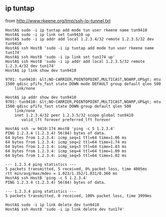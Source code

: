 ## ip tuntap
from http://www.rkeene.org/tmp/ssh-ip-tunnel.txt

    HostA$ sudo -i ip tuntap add mode tun user rkeene name tun9410
    HostA$ sudo -i ip link set tun9410 up
    HostA$ sudo -i ip addr add local 1.2.3.4/32 remote 1.2.3.5/32 dev tun9410
    HostA$ ssh HostB 'sudo -i ip tuntap add mode tun user rkeene name tun174'
    HostA$ ssh HostB 'sudo -i ip link set tun174 up'
    HostA$ ssh HostB 'sudo -i ip addr add local 1.2.3.5/32 remote 1.2.3.4/32 dev tun174'
    HostA$ ip link show dev tun9410

    9701: tun9410: &lt;NO-CARRIER,POINTOPOINT,MULTICAST,NOARP,UP&gt; mtu 1500 qdisc pfifo_fast state DOWN mode DEFAULT group default qlen 500
        link/none

    HostA$ ip addr show dev tun9410
    9701: tun9410: &lt;NO-CARRIER,POINTOPOINT,MULTICAST,NOARP,UP&gt; mtu 1500 qdisc pfifo_fast state DOWN group default qlen 500
        link/none
        inet 1.2.3.4/32 peer 1.2.3.5/32 scope global tun9410
           valid_lft forever preferred_lft forever

    HostA$ ssh -w 9410:174 HostB 'ping -c 5 1.2.3.4'
    PING 1.2.3.4 (1.2.3.4) 56(84) bytes of data.
    64 bytes from 1.2.3.4: icmp_seq=1 ttl=64 time=1.06 ms
    64 bytes from 1.2.3.4: icmp_seq=2 ttl=64 time=1.74 ms
    64 bytes from 1.2.3.4: icmp_seq=3 ttl=64 time=1.83 ms
    64 bytes from 1.2.3.4: icmp_seq=4 ttl=64 time=1.09 ms
    64 bytes from 1.2.3.4: icmp_seq=5 ttl=64 time=1.02 ms

    --- 1.2.3.4 ping statistics ---
    5 packets transmitted, 5 received, 0% packet loss, time 4005ms
    rtt min/avg/max/mdev = 1.023/1.352/1.831/0.360 ms
    HostA$ ssh HostB 'ping -c 5 1.2.3.4'
    PING 1.2.3.4 (1.2.3.4) 56(84) bytes of data.

    --- 1.2.3.4 ping statistics ---
    5 packets transmitted, 0 received, 100% packet loss, time 3999ms

    HostA$ sudo -i ip link delete dev tun9410
    HostA$ ssh HostB 'sudo -i ip link delete dev tun174'
